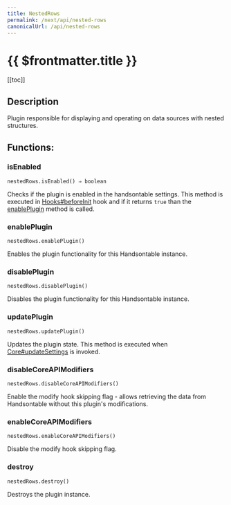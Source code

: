 ```yaml
---
title: NestedRows
permalink: /next/api/nested-rows
canonicalUrl: /api/nested-rows
---
```


# {{ $frontmatter.title }}

[[toc]]

## Description


Plugin responsible for displaying and operating on data sources with nested structures.


## Functions:

### isEnabled
`nestedRows.isEnabled() ⇒ boolean`

Checks if the plugin is enabled in the handsontable settings. This method is executed in [Hooks#beforeInit](./Hooks/#beforeInit)
hook and if it returns `true` than the [enablePlugin](#NestedRows+enablePlugin) method is called.



### enablePlugin
`nestedRows.enablePlugin()`

Enables the plugin functionality for this Handsontable instance.



### disablePlugin
`nestedRows.disablePlugin()`

Disables the plugin functionality for this Handsontable instance.



### updatePlugin
`nestedRows.updatePlugin()`

Updates the plugin state. This method is executed when [Core#updateSettings](./Core/#updateSettings) is invoked.



### disableCoreAPIModifiers
`nestedRows.disableCoreAPIModifiers()`

Enable the modify hook skipping flag - allows retrieving the data from Handsontable without this plugin's
modifications.



### enableCoreAPIModifiers
`nestedRows.enableCoreAPIModifiers()`

Disable the modify hook skipping flag.



### destroy
`nestedRows.destroy()`

Destroys the plugin instance.


